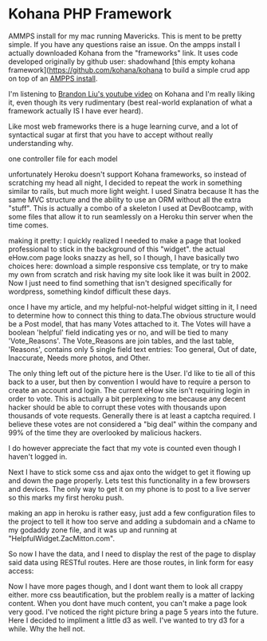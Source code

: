 # Kohana PHP Framework

AMMPS install for my mac running Mavericks. This is ment to be pretty simple. If you have any questions raise an issue. 
On the ampps install I actually downloaded Kohana from the "frameworks" link. It uses code developed originally by github user: shadowhand [this empty kohana framework](https://github.com/kohana/kohana to build a simple crud app on top of an [AMPPS install](http://ampps.com/download).

I'm listening to [Brandon Liu's youtube video](https://www.youtube.com/watch?v=YaZVbT9RMG8) on Kohana and I'm really liking it, even though its very rudimentary (best real-world explanation of what a framework actually IS I have ever heard).

Like most web frameworks there is a huge learning curve, and a lot of syntactical sugar at first that you have to accept without really understanding why.

one controller file for each model

unfortunately Heroku doesn't support Kohana frameworks, so instead of scratching my head all night, I decided to repeat the work in something similar to rails, but much more light weight. I used Sinatra because It has the same MVC structure and the ability to use an ORM without all the extra "stuff". This is actually a combo of a skeleton I used at DevBootcamp, with some files that allow it to run seamlessly on a Heroku thin server when the time comes.

making it pretty:
I quickly realized I needed to make a page that looked professional to stick in the background of this "widget". the actual eHow.com page looks snazzy as hell, so I though, I have basically two choices here: download a simple responsive css template, or try to make my own from scratch and risk having my site look like it was built in 2002. Now I just need to find something that isn't designed specifically for wordpress, something kindof difficult these days.

once I have my article, and my helpful-not-helpful widget sitting in it, I need to determine how to connect this thing to data.The obvious structure would be a Post model, that has many Votes attached to it. The Votes will have a boolean 'helpful' field indicating yes or no, and will be tied to many 'Vote_Reasons'. The Vote_Reasons are join tables, and the last table, 'Reasons', contains only 5 single field text entries: Too general, Out of date, Inaccurate, Needs more photos, and Other.

The only thing left out of the picture here is the User. I'd like to tie all of this back to a user, but then by convention I would have to require a person to create an account and login. The current eHow site isn't requiring login in order to vote. This is actually a bit perplexing to me because any decent hacker should be able to corrupt these votes with thousands upon thousands of vote requests. Generally there is at least a captcha required. I believe these votes are not considered a "big deal" within the company and 99% of the time they are overlooked by malicious hackers.

I do however appreciate the fact that my vote is counted even though I haven't logged in.

Next I have to stick some css and ajax onto the widget to get it flowing up and down the page properly. Lets test this functionality in a few browsers and devices. The only way to get it on my phone is to post to a live server so this marks my first heroku push.

making an app in heroku is rather easy, just add a few configuration files to the project to tell it how too serve and adding a subdomain and a cName to my godaddy zone file, and it was up and running at "HelpfulWidget.ZacMitton.com".

So now I have the data, and I need to display the rest of the page to display said data using RESTful routes. Here are those routes, in link form for easy access:

Now I have more pages though, and I dont want them to look all crappy either. more css beautification, but the problem really is a matter of lacking content. When you dont have much content, you can't make a page look very good. I've noticed the right picture bring a page 5 years  into the future. Here I decided to impliment a little d3 as well. I've wanted to try d3 for a while. Why the hell not.